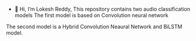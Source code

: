 - 👋 Hi, I’m Lokesh Reddy, This repository contains two audio classification models
The first model is based on Convolution neural network

The second model is a Hybrid Convolution Neaural Network and BiLSTM model.

<!---
lokireddy09/lokireddy09 is a ✨ special ✨ repository because its `README.md` (this file) appears on your GitHub profile.
You can click the Preview link to take a look at your changes.
--->
